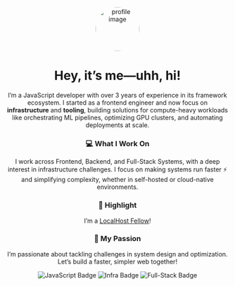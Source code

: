 <p align="center">
  <img src="https://m.media-amazon.com/images/M/MV5BYTQzODgzMjUtZGFlNS00ZjIwLWIzZWItOWY5OWViNTlmNzY0XkEyXkFqcGc@._V1_.jpg" alt="profile image" width="100" height="100" style="border-radius: 50%;"/>
</p>

<h1 align="center">Hey, it’s me—uhh, hi!</h1>

<p align="center">
I’m a JavaScript developer with over 3 years of experience in its framework ecosystem. I started as a frontend engineer and now focus on <b>infrastructure</b> and <b>tooling</b>, building solutions for compute-heavy workloads like orchestrating ML pipelines, optimizing GPU clusters, and automating deployments at scale.
</p>

<h3 align="center">💻 What I Work On</h3>
<p align="center">
I work across Frontend, Backend, and Full-Stack Systems, with a deep interest in infrastructure challenges. I focus on making systems run faster ⚡ and simplifying complexity, whether in self-hosted or cloud-native environments.
</p>

<h3 align="center">🌟 Highlight</h3>
<p align="center">
I’m a <a href="https://localhosthq.com/">LocalHost Fellow</a>!
</p>

<h3 align="center">🚀 My Passion</h3>
<p align="center">
I’m passionate about tackling challenges in system design and optimization. Let’s build a faster, simpler web together!
</p>

<p align="center">
  <img src="https://img.shields.io/badge/JavaScript-F7DF1E?logo=javascript&logoColor=black" alt="JavaScript Badge"/>
  <img src="https://img.shields.io/badge/Infrastructure-FF6F61?logo=terraform&logoColor=white" alt="Infra Badge"/>
  <img src="https://img.shields.io/badge/Full--Stack-6A0572?logo=react&logoColor=white" alt="Full-Stack Badge"/>
</p>
